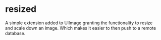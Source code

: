 # resized

A simple extension added to UIImage granting the functionality to resize and scale down an image. Which makes it easier to then push to a remote database.
